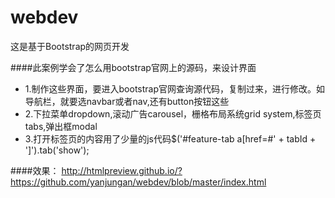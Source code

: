 # webdev
这是基于Bootstrap的网页开发

####此案例学会了怎么用bootstrap官网上的源码，来设计界面
* 1.制作这些界面，要进入bootstrap官网查询源代码，复制过来，进行修改。如导航栏，就要选navbar或者nav,还有button按钮这些
* 2.下拉菜单dropdown,滚动广告carousel，栅格布局系统grid system,标签页tabs,弹出框modal
* 3.打开标签页的内容用了少量的js代码$('#feature-tab a[href=#' + tabId + ']').tab('show');

####效果：
http://htmlpreview.github.io/?https://github.com/yanjungan/webdev/blob/master/index.html
